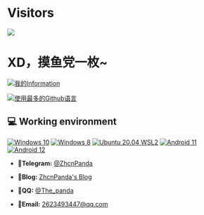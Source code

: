 # Visitors
![](https://count.getloli.com/get/@ZhcnPanda?theme=gelbooru)

# XD，摸鱼党一枚~
[![我的Information](https://github-readme-stats.vercel.app/api?username=ZhcnPanda&show_icons=true&count_private=true&bg_color=130,0a8f08,2baf2b&title_color=fff&text_color=fff&icon_color=fff)](https://github.com/anuraghazra/github-readme-stats)

[![使用最多的Github语言](https://github-readme-stats.vercel.app/api/top-langs/?username=ZhcnPanda)](https://github.com/anuraghazra/github-readme-stats)

## 💻 Working environment
[![Windows 10](https://img.shields.io/badge/Windows%2011-00adef?style=flat-square&logo=windows&logoColor=ffffff)](https://www.microsoft.com/windows10)
[![Windows 8](https://img.shields.io/badge/Windows%2011-00adef?style=flat-square&logo=windows&logoColor=ffffff)](https://www.microsoft.com/windows8)
[![Ubuntu 20.04 WSL2](https://img.shields.io/badge/Ubuntu%2021%2e10-dd4814?style=flat-square&logo=ubuntu&logoColor=ffffff)](https://releases.ubuntu.com/21.10/)
[![Android 11](https://img.shields.io/badge/Android%2011-3ddc84?style=flat-square&logo=android&logoColor=ffffff)](https://www.android.com/android-11/)
[![Android 12](https://img.shields.io/badge/Android%2011-3ddc84?style=flat-square&logo=android&logoColor=ffffff)](https://www.android.com/android-13/)


- **🛫Telegram:** [@ZhcnPanda](https://t.me/ZhcnPanda)

- **📕Blog:** [ZhcnPanda's Blog](https://blog.ngunion.xyz)

- **🐧QQ:** [@The_panda](http://wpa.qq.com/msgrd?v=3&uin=2623493447&site=qq&menu=yes)

- **📧Email:** 2623493447@qq.com

<!--

**ZhcnPanda/ZhcnPanda** is a ✨ _special_ ✨ repository because its `README.md` (this file) appears on your GitHub profile.

Here are some ideas to get you started:

- 🔭 I’m currently working on ...
- 🌱 I’m currently learning ...
- 👯 I’m looking to collaborate on ...
- 🤔 I’m looking for help with ...
- 💬 Ask me about ...
- 📫 How to reach me: ...
- 😄 Pronouns: ...
- ⚡ Fun fact: ...
-->
